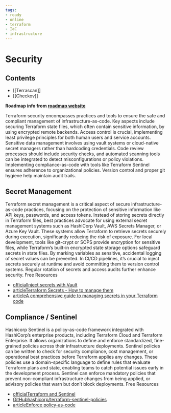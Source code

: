 ```yaml
---
tags:
- ready
- online
- terraform
- IaC
- infrastructure
---
```


# Security

## Contents

- [[Terrascan]]
- [[Checkov]]

__Roadmap info from [roadmap website](https://roadmap.sh/terraform/security@erxow5xNRj01WepdFOhVf)__

Terraform security encompasses practices and tools to ensure the safe and compliant management of infrastructure-as-code. Key aspects include securing Terraform state files, which often contain sensitive information, by using encrypted remote backends. Access control is crucial, implementing least privilege principles for both human users and service accounts. Sensitive data management involves using vault systems or cloud-native secret managers rather than hardcoding credentials. Code review processes should include security checks, and automated scanning tools can be integrated to detect misconfigurations or policy violations. Implementing compliance-as-code with tools like Terraform Sentinel ensures adherence to organizational policies. Version control and proper git hygiene help maintain audit trails.

## Secret Management

Terraform secret management is a critical aspect of secure infrastructure-as-code practices, focusing on the protection of sensitive information like API keys, passwords, and access tokens. Instead of storing secrets directly in Terraform files, best practices advocate for using external secret management systems such as HashiCorp Vault, AWS Secrets Manager, or Azure Key Vault. These systems allow Terraform to retrieve secrets securely during execution, significantly reducing the risk of exposure. For local development, tools like git-crypt or SOPS provide encryption for sensitive files, while Terraform’s built-in encrypted state storage options safeguard secrets in state files. By marking variables as sensitive, accidental logging of secret values can be prevented. In CI/CD pipelines, it’s crucial to inject secrets securely at runtime and avoid committing them to version control systems. Regular rotation of secrets and access audits further enhance security.
Free Resources

- [officialInject secrets with Vault](https://developer.hashicorp.com/terraform/tutorials/secrets)
- [articleTerraform Secrets - How to manage them](https://spacelift.io/blog/terraform-secrets)
- [articleA comprehensive guide to managing secrets in your Terraform code](https://blog.gruntwork.io/a-comprehensive-guide-to-managing-secrets-in-your-terraform-code-1d586955ace1)

## Compliance / Sentinel

Hashicorp Sentinel is a policy-as-code framework integrated with HashiCorp’s enterprise products, including Terraform Cloud and Terraform Enterprise. It allows organizations to define and enforce standardized, fine-grained policies across their infrastructure deployments. Sentinel policies can be written to check for security compliance, cost management, or operational best practices before Terraform applies any changes. These policies use a domain-specific language to define rules that evaluate Terraform plans and state, enabling teams to catch potential issues early in the development process. Sentinel can enforce mandatory policies that prevent non-compliant infrastructure changes from being applied, or advisory policies that warn but don’t block deployments.
Free Resources

- [officialTerraform and Sentinel](https://developer.hashicorp.com/sentinel/docs/terraform)
- [GitHubhashicorp/terraform-sentinel-policies](https://github.com/hashicorp/terraform-sentinel-policies)
- [articleEnforce policy-as-code](https://www.terraform.io/use-cases/enforce-policy-as-code)
